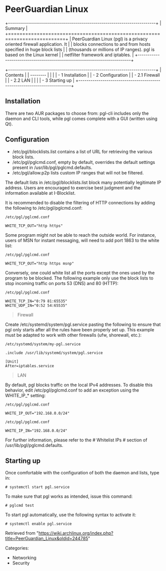 PeerGuardian Linux
==================

+--------------------------------------------------------------------------+
| Summary                                                                  |
+==========================================================================+
| PeerGuardian Linux (pgl) is a privacy oriented firewall application. It  |
| blocks connections to and from hosts specified in huge block lists       |
| (thousands or millions of IP ranges). pgl is based on the Linux kernel   |
| netfilter framework and iptables.                                        |
+--------------------------------------------------------------------------+

+--------------------------------------------------------------------------+
| Contents                                                                 |
| --------                                                                 |
|                                                                          |
| -   1 Installation                                                       |
| -   2 Configuration                                                      |
|     -   2.1 Firewall                                                     |
|     -   2.2 LAN                                                          |
|                                                                          |
| -   3 Starting up                                                        |
+--------------------------------------------------------------------------+

Installation
------------

There are two AUR packages to choose from: pgl-cli includes only the
daemon and CLI tools, while pgl comes complete with a GUI (written using
Qt).

Configuration
-------------

-   /etc/pgl/blocklists.list contains a list of URL for retrieving the
    various block lists.
-   /etc/pgl/pglcmd.conf, empty by default, overrides the default
    settings present in /usr/lib/pgl/pglcmd.defaults.
-   /etc/pgl/allow.p2p lists custom IP ranges that will not be filtered.

The default lists in /etc/pgl/blocklists.list block many potentially
legitimate IP address. Users are encouraged to exercise best judgment
and the information available at I-Blocklist.

It is recommended to disable the filtering of HTTP connections by adding
the following to /etc/pgl/pglcmd.conf:

    /etc/pgl/pglcmd.conf

    WHITE_TCP_OUT="http https"

Some program might not be able to reach the outside world. For instance,
users of MSN for instant messaging, will need to add port 1863 to the
white list:

    /etc/pgl/pglcmd.conf

    WHITE_TCP_OUT="http https msnp"

Conversely, one could white list all the ports except the ones used by
the program to be blocked. The following example only use the block
lists to stop incoming traffic on ports 53 (DNS) and 80 (HTTP):

    /etc/pgl/pglcmd.conf

    WHITE_TCP_IN="0:79 81:65535"
    WHITE_UDP_IN="0:52 54:65535"

> Firewall

Create /etc/systemd/system/pgl.service pasting the following to ensure
that pgl only starts after all the rules have been properly set up. This
example must be adapted to work with other firewalls (ufw, shorewall,
etc.):

    /etc/systemd/system/my-pgl.service

    .include /usr/lib/systemd/system/pgl.service

    [Unit]
    After=iptables.service

> LAN

By default, pgl blocks traffic on the local IPv4 addresses. To disable
this behavior, edit /etc/pgl/pglcmd.conf to add an exception using the
WHITE_IP_* setting:

    /etc/pgl/pglcmd.conf

    WHITE_IP_OUT="192.168.0.0/24"

    /etc/pgl/pglcmd.conf

    WHITE_IP_IN="192.168.0.0/24"

For further information, please refer to the # Whitelist IPs # section
of /usr/lib/pgl/pglcmd.defaults.

Starting up
-----------

Once comfortable with the configuration of both the daemon and lists,
type in:

    # systemctl start pgl.service

To make sure that pgl works as intended, issue this command:

    # pglcmd test

To start pgl automatically, use the following syntax to activate it:

    # systemctl enable pgl.service

Retrieved from
"https://wiki.archlinux.org/index.php?title=PeerGuardian_Linux&oldid=244785"

Categories:

-   Networking
-   Security
